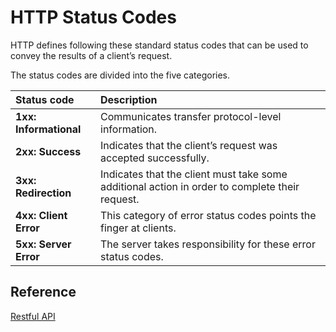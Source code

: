 # HTTP Status Codes

HTTP defines following these standard status codes that can be used to convey the results of a client’s request.

The status codes are divided into the five categories.

| Status code            | Description                                                                                    |
| :--------------------- | :--------------------------------------------------------------------------------------------- |
| **1xx: Informational** | Communicates transfer protocol-level information.                                              |
| **2xx: Success**       | Indicates that the client’s request was accepted successfully.                                 |
| **3xx: Redirection**   | Indicates that the client must take some additional action in order to complete their request. |
| **4xx: Client Error**  | This category of error status codes points the finger at clients.                              |
| **5xx: Server Error**  | The server takes responsibility for these error status codes.                                  |

## Reference

[Restful API](https://restfulapi.net/http-status-codes/)
